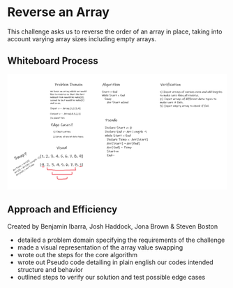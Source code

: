 # Reverse an Array

This challenge asks us to reverse the order of an array in place, taking into account varying array sizes including empty arrays.

## Whiteboard Process

![whiteboard image](c1whiteboard.png)

## Approach and Efficiency

Created by Benjamin Ibarra, Josh Haddock, Jona Brown & Steven Boston

- detailed a problem domain specifying the requirements of the challenge
- made a visual representation of the array value swapping
- wrote out the steps for the core algorithm
- wrote out Pseudo code detailing in plain english our codes intended structure and behavior
- outlined steps to verify our solution and test possible edge cases